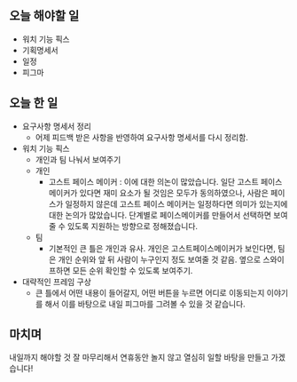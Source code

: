## 오늘 해야할 일
- 워치 기능 픽스
- 기획명세서
- 일정
- 피그마

## 오늘 한 일
- 요구사항 명세서 정리
    - 어제 피드백 받은 사항을 반영하여 요구사항 명세서를 다시 정리함.
- 워치 기능 픽스
    - 개인과 팀 나눠서 보여주기
    - 개인
        - 고스트 페이스 메이커 : 이에 대한 의논이 많았습니다. 일단 고스트 페이스 메이커가 있다면 재미 요소가 될 것임은 모두가 동의하였으나, 사람은 페이스가 일정하지 않은데 고스트 페이스 메이커는 일정하다면 의미가 있는지에 대한 논의가 많았습니다. 단계별로 페이스메이커를 만들어서 선택하면 보여줄 수 있도록 지원하는 방향으로 정해졌습니다.
    - 팀
        - 기본적인 큰 틀은 개인과 유사. 개인은 고스트페이스메이커가 보인다면, 팀은 개인 순위와 앞 뒤 사람이 누구인지 정도 보여줄 것 같음. 옆으로 스와이프하면 모든 순위 확인할 수 있도록 보여주기.
- 대략적인 프레임 구상
    - 큰 틀에서 어떤 내용이 들어갈지, 어떤 버튼을 누르면 어디로 이동되는지 이야기를 해서 이를 바탕으로 내일 피그마를 그려볼 수 있을 것 같습니다.

## 마치며
내일까지 해야할 것 잘 마무리해서 연휴동안 놀지 않고 열심히 일할 바탕을 만들고 가겠습니다!